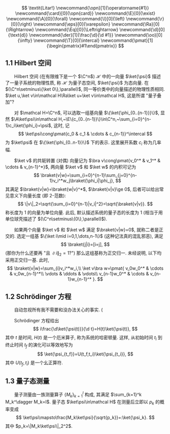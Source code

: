 $$
\textit{Litar!}
\newcommand{\opn}[1]{\operatorname{#1}}
\newcommand{\card}[0]{\opn{card}}
\newcommand{\E}[0]{\exist}
\newcommand{\A}[0]{\forall}
\newcommand{\l}[0]{\left}
\newcommand{\r}[0]{\right}
\newcommand{\eps}[0]{\varepsilon}
\newcommand{\Ra}[0]{\Rightarrow}
\newcommand{\Eq}[0]{\Leftrightarrow}
\newcommand{\d}[0]{\text{d}}
\newcommand{\der}[1]{\frac{\d}{\d #1}}
\newcommand{\oo}[0]{\infty}
\newcommand{\T}[0]{\intercal}
\newcommand{\pmat}[1]{\begin{pmatrix}#1\end{pmatrix}}
$$

## 1.1 Hilbert 空间

&emsp;&emsp;Hilbert 空间 (在有限维下是一个 $\C^n$) $\mathcal H$ 中的一向量 $\ket{\psi}$ 描述了一量子系统的物理性质, 称 $\mathcal H$ 为量子态空间, $\ket{\psi}$ 为态向量. 在 $(\C^n\setminus\{\ket 0\},\parallel)$, 同一等价类中的向量描述的物理性质相同. $\ket u,\ket v\in\mathcal H\Ra\ket u+\ket v\in\mathcal H$, 这是所谓 "量子叠加"?

&emsp;&emsp;对 $\mathcal H=\C^n$, 可以选取一组基向量 $\{\ket{\phi_{0..{n-1}}}\}$, 显然 $\A\ket\psi\in\mathcal H,~\E\{c_{0..{n-1}}\}\in\C^n,~\sum_{i=0}^{n-1}c_i\ket{\phi_i}=\psi$, 这时, 记
$$
\ket\psi\cong\pmat{c_0 & c_1 & \cdots & c_{n-1}}^\intercal
$$
为 $\ket\psi$ 在 $\{\ket{\phi_{0..n-1}}\}$ 下的表示. 这里展开系数 $c_i$ 称为几率幅.

&emsp;&emsp;$\ket v$ 的共轭转置 (对偶) 向量记为 $\bra v\cong\pmat{v_0^* & v_1^* & \cdots & v_{n-1}^*}$, 两向量 $\ket v$ 和 $\ket w$ 的内积可记为
$$
\braket{v|w}=\sum_{i=0}^{n-1}\sum_{j=0}^{n-1}v_i^*w_j\braket{\phi_i|\phi_j},
$$
其满足 $\braket{v|w}=\braket{w|v}^*$, $\braket{v|v}\ge 0$, 后者可以给出常见意义下向量长度 (即 $2$-范数):
$$
\|v\|_2=\sqrt{\sum_{i=0}^{n-1}|v_i|^2}=\sqrt{\braket{v|v}}.
$$
称长度为 $1$ 的向量为单位向量. 此后, 默认描述系统的量子态的长度为 $1$ (相当于用单位球壳描述了 $(\C^n\setminus\{0\},\parallel)$).

&emsp;&emsp;如果两个向量 $\ket v$ 和 $\ket w$ 满足 $\braket{v|w}=0$, 就称二者是正交的. 选定一组基 $\{\ket i\mid i=0,1,\dots,n-1\}$ (这种记法真的混乱邪恶), 满足
$$
\braket{j|i}=[i=j],
$$
(那你为什么还要再 "且 $\|i\|_2=1$?") 那么这组基称为正交归一. 未经说明, 以下均采用正交归一基. 此时,
$$
\braket{v|w}=\sum_{i}v_i^*w_i,\\
\ket v\bra w=\pmat{
	v_0w_0^* & \cdots & v_0w_{n-1}^*\\
	\vdots & \ddots & \vdots\\
	v_{n-1}w_0^* & \cdots & v_{n-1}w_{n-1}^*
}.
$$

## 1.2 Schrödinger 方程

&emsp;&emsp;自动忽视所有我不需要和没办法关心的事实. (

&emsp;&emsp;Schrödinger 方程给出
$$
i\frac{\d\ket{\psi(t)}}{\d t}=H(t)\ket{\psi(t)},
$$
其中 $t$ 是时间, $H(t)$ 是一个厄米算子, 称为系统的哈密顿量. 这样, 从初始时间 $t_i$ 到终止时间 $t_f$ 的演化可以等效地写为
$$
\ket{\psi_{t_f}}=U(t_f,t_i)\ket{\psi_{t_i}},
$$
其中 $U(t_f,t_i)$ 是一个幺正算符.

## 1.3 量子态测量

&emsp;&emsp;量子测量由一族测量算子 $\{M_k\}_{k=1}^l$ 构成, 其满足 $\sum_{k=1}^k M_k^\dagger M_k=I$. 量子态 $\ket\psi\in\mathcal H$ 在测量后立即以 $p_k$ 的概率变成
$$
\ket\psi\mapsto\frac{M_k\ket\psi}{\sqrt{p_k}}=:\ket{\psi_k}.
$$
其中 $p_k=\|M_k\ket\psi\|_2^2$.